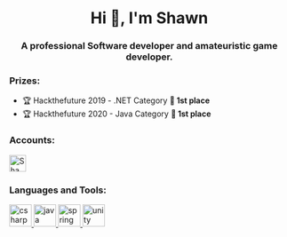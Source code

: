 
<!--
**ShawnRG/ShawnRG** is a ✨ _special_ ✨ repository because its `README.md` (this file) appears on your GitHub profile.

Here are some ideas to get you started:

- 🔭 I’m currently working on ...
- 🌱 I’m currently learning ...
- 👯 I’m looking to collaborate on ...
- 🤔 I’m looking for help with ...
- 💬 Ask me about ...
- 📫 How to reach me: ...
- 😄 Pronouns: ...
- ⚡ Fun fact: ...
-->

<h1 align="center">Hi 👋, I'm Shawn</h1>
<h3 align="center">A professional Software developer and amateuristic game developer.</h3>

<h3>Prizes:</h3>

- 🏆 Hackthefuture 2019 - .NET Category **🥇 1st place**
- 🏆 Hackthefuture 2020 - Java Category **🥇 1st place**  

<h3>Accounts: </h3>
<a href="https://dev.to/shawnrg">
  <img src="https://d2fltix0v2e0sb.cloudfront.net/dev-badge.svg" alt="Shawn's DEV Profile" height="30" width="30">
</a>

<h3 align="left">Languages and Tools:</h3>
<p align="left"> <a href="https://www.w3schools.com/cs/" target="_blank"> <img src="https://devicons.github.io/devicon/devicon.git/icons/csharp/csharp-original.svg" alt="csharp" width="40" height="40"/> </a> <a href="https://www.java.com" target="_blank"> <img src="https://devicons.github.io/devicon/devicon.git/icons/java/java-original-wordmark.svg" alt="java" width="40" height="40"/> </a> <a href="https://spring.io/" target="_blank"> <img src="https://www.vectorlogo.zone/logos/springio/springio-icon.svg" alt="spring" width="40" height="40"/> </a> <a href="https://unity.com/" target="_blank"> <img src="https://www.vectorlogo.zone/logos/unity3d/unity3d-icon.svg" alt="unity" width="40" height="40"/> </a> </p>

 
>
